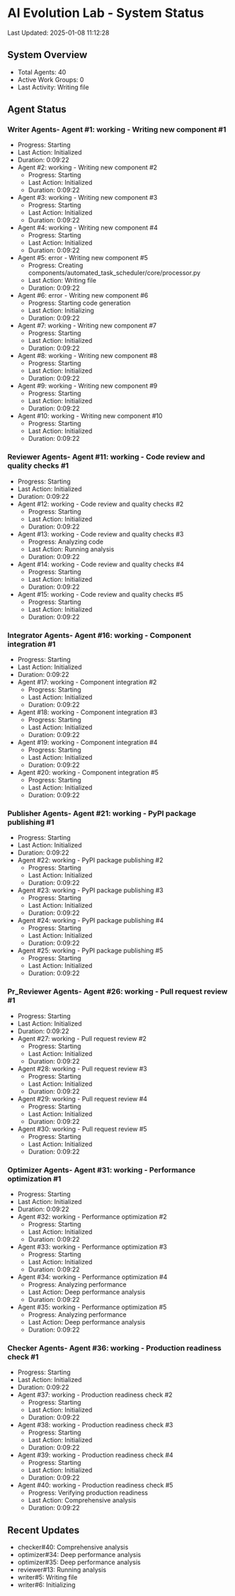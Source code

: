 # AI Evolution Lab - System Status
Last Updated: 2025-01-08 11:12:28

## System Overview
- Total Agents: 40
- Active Work Groups: 0
- Last Activity: Writing file

## Agent Status

### Writer Agents- Agent #1: working - Writing new component #1
  - Progress: Starting
  - Last Action: Initialized
  - Duration: 0:09:22
- Agent #2: working - Writing new component #2
  - Progress: Starting
  - Last Action: Initialized
  - Duration: 0:09:22
- Agent #3: working - Writing new component #3
  - Progress: Starting
  - Last Action: Initialized
  - Duration: 0:09:22
- Agent #4: working - Writing new component #4
  - Progress: Starting
  - Last Action: Initialized
  - Duration: 0:09:22
- Agent #5: error - Writing new component #5
  - Progress: Creating components/automated_task_scheduler/core/processor.py
  - Last Action: Writing file
  - Duration: 0:09:22
- Agent #6: error - Writing new component #6
  - Progress: Starting code generation
  - Last Action: Initializing
  - Duration: 0:09:22
- Agent #7: working - Writing new component #7
  - Progress: Starting
  - Last Action: Initialized
  - Duration: 0:09:22
- Agent #8: working - Writing new component #8
  - Progress: Starting
  - Last Action: Initialized
  - Duration: 0:09:22
- Agent #9: working - Writing new component #9
  - Progress: Starting
  - Last Action: Initialized
  - Duration: 0:09:22
- Agent #10: working - Writing new component #10
  - Progress: Starting
  - Last Action: Initialized
  - Duration: 0:09:22

### Reviewer Agents- Agent #11: working - Code review and quality checks #1
  - Progress: Starting
  - Last Action: Initialized
  - Duration: 0:09:22
- Agent #12: working - Code review and quality checks #2
  - Progress: Starting
  - Last Action: Initialized
  - Duration: 0:09:22
- Agent #13: working - Code review and quality checks #3
  - Progress: Analyzing code
  - Last Action: Running analysis
  - Duration: 0:09:22
- Agent #14: working - Code review and quality checks #4
  - Progress: Starting
  - Last Action: Initialized
  - Duration: 0:09:22
- Agent #15: working - Code review and quality checks #5
  - Progress: Starting
  - Last Action: Initialized
  - Duration: 0:09:22

### Integrator Agents- Agent #16: working - Component integration #1
  - Progress: Starting
  - Last Action: Initialized
  - Duration: 0:09:22
- Agent #17: working - Component integration #2
  - Progress: Starting
  - Last Action: Initialized
  - Duration: 0:09:22
- Agent #18: working - Component integration #3
  - Progress: Starting
  - Last Action: Initialized
  - Duration: 0:09:22
- Agent #19: working - Component integration #4
  - Progress: Starting
  - Last Action: Initialized
  - Duration: 0:09:22
- Agent #20: working - Component integration #5
  - Progress: Starting
  - Last Action: Initialized
  - Duration: 0:09:22

### Publisher Agents- Agent #21: working - PyPI package publishing #1
  - Progress: Starting
  - Last Action: Initialized
  - Duration: 0:09:22
- Agent #22: working - PyPI package publishing #2
  - Progress: Starting
  - Last Action: Initialized
  - Duration: 0:09:22
- Agent #23: working - PyPI package publishing #3
  - Progress: Starting
  - Last Action: Initialized
  - Duration: 0:09:22
- Agent #24: working - PyPI package publishing #4
  - Progress: Starting
  - Last Action: Initialized
  - Duration: 0:09:22
- Agent #25: working - PyPI package publishing #5
  - Progress: Starting
  - Last Action: Initialized
  - Duration: 0:09:22

### Pr_Reviewer Agents- Agent #26: working - Pull request review #1
  - Progress: Starting
  - Last Action: Initialized
  - Duration: 0:09:22
- Agent #27: working - Pull request review #2
  - Progress: Starting
  - Last Action: Initialized
  - Duration: 0:09:22
- Agent #28: working - Pull request review #3
  - Progress: Starting
  - Last Action: Initialized
  - Duration: 0:09:22
- Agent #29: working - Pull request review #4
  - Progress: Starting
  - Last Action: Initialized
  - Duration: 0:09:22
- Agent #30: working - Pull request review #5
  - Progress: Starting
  - Last Action: Initialized
  - Duration: 0:09:22

### Optimizer Agents- Agent #31: working - Performance optimization #1
  - Progress: Starting
  - Last Action: Initialized
  - Duration: 0:09:22
- Agent #32: working - Performance optimization #2
  - Progress: Starting
  - Last Action: Initialized
  - Duration: 0:09:22
- Agent #33: working - Performance optimization #3
  - Progress: Starting
  - Last Action: Initialized
  - Duration: 0:09:22
- Agent #34: working - Performance optimization #4
  - Progress: Analyzing performance
  - Last Action: Deep performance analysis
  - Duration: 0:09:22
- Agent #35: working - Performance optimization #5
  - Progress: Analyzing performance
  - Last Action: Deep performance analysis
  - Duration: 0:09:22

### Checker Agents- Agent #36: working - Production readiness check #1
  - Progress: Starting
  - Last Action: Initialized
  - Duration: 0:09:22
- Agent #37: working - Production readiness check #2
  - Progress: Starting
  - Last Action: Initialized
  - Duration: 0:09:22
- Agent #38: working - Production readiness check #3
  - Progress: Starting
  - Last Action: Initialized
  - Duration: 0:09:22
- Agent #39: working - Production readiness check #4
  - Progress: Starting
  - Last Action: Initialized
  - Duration: 0:09:22
- Agent #40: working - Production readiness check #5
  - Progress: Verifying production readiness
  - Last Action: Comprehensive analysis
  - Duration: 0:09:22


## Recent Updates
- checker#40: Comprehensive analysis
- optimizer#34: Deep performance analysis
- optimizer#35: Deep performance analysis
- reviewer#13: Running analysis
- writer#5: Writing file
- writer#6: Initializing
